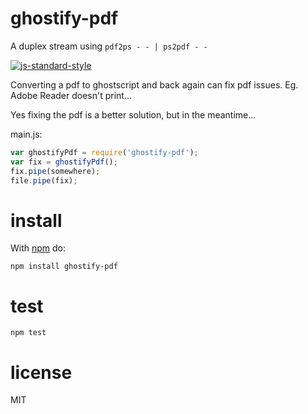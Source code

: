 # ghostify-pdf

A duplex stream using `pdf2ps - - | ps2pdf - -`

[![js-standard-style](https://cdn.rawgit.com/feross/standard/master/badge.svg)](https://github.com/feross/standard)

Converting a pdf to ghostscript and back again can fix
pdf issues. Eg. Adobe Reader doesn't print...

Yes fixing the pdf is a better solution, but in the meantime...

main.js:

``` js
var ghostifyPdf = require('ghostify-pdf');
var fix = ghostifyPdf();
fix.pipe(somewhere);
file.pipe(fix);
```

# install

With [npm](https://npmjs.org) do:

```
npm install ghostify-pdf
```

# test

```
npm test
```

# license

MIT
